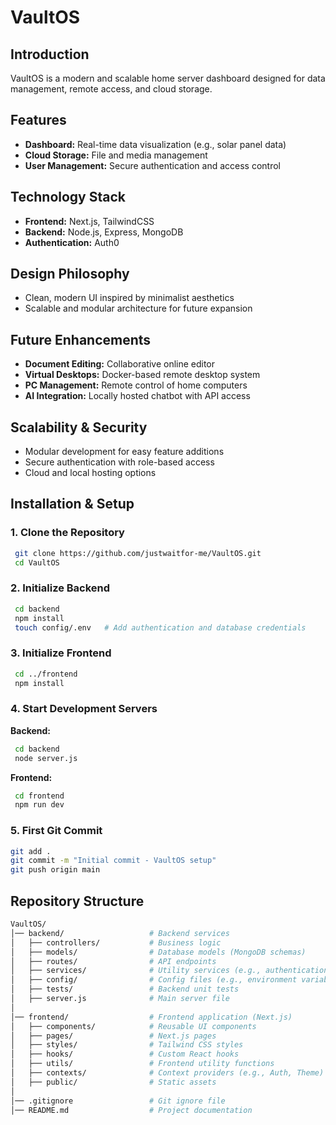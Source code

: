 # VaultOS

## Introduction

VaultOS is a modern and scalable home server dashboard designed for data management, remote access, and cloud storage.

## Features

- **Dashboard:** Real-time data visualization (e.g., solar panel data)
- **Cloud Storage:** File and media management
- **User Management:** Secure authentication and access control

## Technology Stack

- **Frontend:** Next.js, TailwindCSS
- **Backend:** Node.js, Express, MongoDB
- **Authentication:** Auth0

## Design Philosophy

- Clean, modern UI inspired by minimalist aesthetics
- Scalable and modular architecture for future expansion

## Future Enhancements

- **Document Editing:** Collaborative online editor
- **Virtual Desktops:** Docker-based remote desktop system
- **PC Management:** Remote control of home computers
- **AI Integration:** Locally hosted chatbot with API access

## Scalability & Security

- Modular development for easy feature additions
- Secure authentication with role-based access
- Cloud and local hosting options

## Installation & Setup

### 1. Clone the Repository

```sh
 git clone https://github.com/justwaitfor-me/VaultOS.git
 cd VaultOS
```

### 2. Initialize Backend

```sh
 cd backend
 npm install
 touch config/.env   # Add authentication and database credentials
```

### 3. Initialize Frontend

```sh
 cd ../frontend
 npm install
```

### 4. Start Development Servers

**Backend:**

```sh
 cd backend
 node server.js
```

**Frontend:**

```sh
 cd frontend
 npm run dev
```

### 5. First Git Commit

```sh
git add .
git commit -m "Initial commit - VaultOS setup"
git push origin main
```

## Repository Structure

``` sh
VaultOS/
│── backend/                   # Backend services
│   ├── controllers/           # Business logic
│   ├── models/                # Database models (MongoDB schemas)
│   ├── routes/                # API endpoints
│   ├── services/              # Utility services (e.g., authentication, file handling)
│   ├── config/                # Config files (e.g., environment variables)
│   ├── tests/                 # Backend unit tests
│   ├── server.js              # Main server file
│
│── frontend/                  # Frontend application (Next.js)
│   ├── components/            # Reusable UI components
│   ├── pages/                 # Next.js pages
│   ├── styles/                # Tailwind CSS styles
│   ├── hooks/                 # Custom React hooks
│   ├── utils/                 # Frontend utility functions
│   ├── contexts/              # Context providers (e.g., Auth, Theme)
│   ├── public/                # Static assets
│
│── .gitignore                 # Git ignore file
│── README.md                  # Project documentation
```
